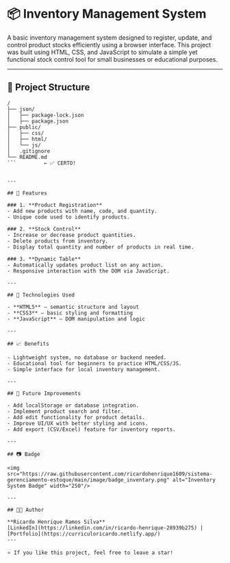 # 📦 Inventory Management System

A basic inventory management system designed to register, update, and control product stocks efficiently using a browser interface. This project was built using HTML, CSS, and JavaScript to simulate a simple yet functional stock control tool for small businesses or educational purposes.

---

## 📌 Project Structure

```plaintext
/
├── json/
│   ├── package-lock.json
│   ├── package.json
├── public/
│   ├── css/
│   ├── html/
│   └── js/
│   .gitignore
└── README.md
```         ← ✅ CERTO!


---

## 🚀 Features

### 1. **Product Registration**
- Add new products with name, code, and quantity.
- Unique code used to identify products.

### 2. **Stock Control**
- Increase or decrease product quantities.
- Delete products from inventory.
- Display total quantity and number of products in real time.

### 3. **Dynamic Table**
- Automatically updates product list on any action.
- Responsive interaction with the DOM via JavaScript.

---

## 🧠 Technologies Used

- **HTML5** — semantic structure and layout  
- **CSS3** — basic styling and formatting  
- **JavaScript** — DOM manipulation and logic  

---

## 📈 Benefits

- Lightweight system, no database or backend needed.  
- Educational tool for beginners to practice HTML/CSS/JS.  
- Simple interface for local inventory management.

---

## 🧰 Future Improvements

- Add localStorage or database integration.  
- Implement product search and filter.  
- Add edit functionality for product details.  
- Improve UI/UX with better styling and icons.  
- Add export (CSV/Excel) feature for inventory reports.

---

## 📷 Badge

<img src="https://raw.githubusercontent.com/ricardohenrique1609/sistema-gerenciamento-estoque/main/image/badge_inventary.png" alt="Inventory System Badge" width="250"/>

---

## 👨‍💻 Author

**Ricardo Henrique Ramos Silva**  
[LinkedIn](https://linkedin.com/in/ricardo-henrique-28939b275) | [Portfolio](https://curriculoricardo.netlify.app/) 
---

⭐️ If you like this project, feel free to leave a star!
